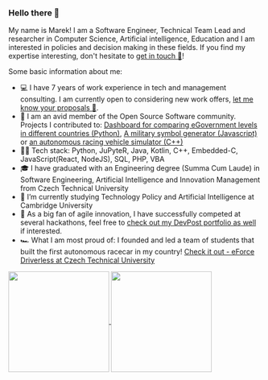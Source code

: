 ### Hello there 👋

My name is Marek! I am a Software Engineer, Technical Team Lead and researcher in Computer Science, Artificial intelligence, Education and I am interested in policies and decision making in these fields. If you find my expertise interesting, don't hesitate to [get in touch 📨](mailto:marek.szeles@gmail.com)!

Some basic information about me:
- 💻 I have 7 years of work experience in tech and management consulting. I am currently open to considering new work offers, [let me know your proposals 💌](mailto:marek.szeles@gmail.com).
- 🙏 I am an avid member of the Open Source Software community. Projects I contributed to: [Dashboard for comparing eGovernment levels in different countries (Python)](https://github.com/Plavit/eGovernment-index-dashboard), [A military symbol generator (Javascript)](https://github.com/Military-Tactical-Graphics/milsymbol-generator) or [an autonomous racing vehicle simulator (C++)](https://github.com/FS-Driverless/Formula-Student-Driverless-Simulator)
- 👨‍💻 Tech stack: Python, JuPyteR, Java, Kotlin, C++, Embedded-C, JavaScript(React, NodeJS), SQL, PHP, VBA
- 🎓 I have graduated with an Engineering degree (Summa Cum Laude) in Software Engineering, Artificial Intelligence and Innovation Management from Czech Technical University
- 🏫 I’m currently studying Technology Policy and Artificial Intelligence at Cambridge University
- 💪 As a big fan of agile innovation, I have successfully competed at several hackathons, feel free to [check out my DevPost portfolio as well](https://devpost.com/marekszeles) if interested.
- 🏎 What I am most proud of: I founded and led a team of students that built the first autonomous racecar in my country! [Check it out - eForce Driverless at Czech Technical University](https://eforce.cvut.cz/en/driverless/)

<a href="https://github.com/Plavit">
  <img align="center" height="200" src="https://github-readme-stats-git-master.plavit.vercel.app/api?username=Plavit&count_private=true&show_icons=false&include_all_commits=true&cache_seconds=14400" />
</a>
<a href="https://github.com/Plavit">
  <img align="center" height="200" src="https://github-readme-stats-git-master.plavit.vercel.app/api/top-langs?username=Plavit&langs_count=10&layout=compact&include_all_commits=false&cache_seconds=14400" />
</a>

<!--
GitHub Readme stats from: https://github.com/anuraghazra/github-readme-stats
-->

<!--
**Plavit/Plavit** is a ✨ _special_ ✨ repository because its `README.md` (this file) appears on your GitHub profile.

Here are some ideas to get you started:

- 🔭 I’m currently working on ...
- 🌱 I’m currently learning ...
- 👯 I’m looking to collaborate on ...
- 🤔 I’m looking for help with ...
- 💬 Ask me about ...
- 📫 How to reach me: ...
- 😄 Pronouns: ...
- ⚡ Fun fact: ...
-->
